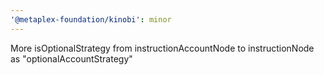 ```yaml
---
'@metaplex-foundation/kinobi': minor
---
```


More isOptionalStrategy from instructionAccountNode to instructionNode as "optionalAccountStrategy"
